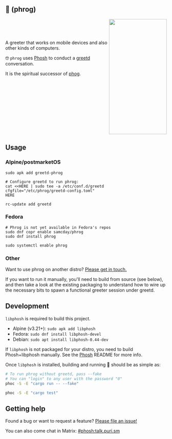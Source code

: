 ## 🐸 (phrog)

<img align="right" width="180" height="360" src="https://github.com/samcday/phrog/releases/download/0.44.0/demo.webp">

<br />
<br />
<br />

A greeter that works on mobile devices and also other kinds of computers.
 
🤓 `phrog` uses [Phosh][] to conduct a [greetd][] conversation.

It is the spiritual successor of [phog][].

<br clear="right"/>

## Usage

### Alpine/postmarketOS

```
sudo apk add greetd-phrog

# Configure greetd to run phrog:
cat <<HERE | sudo tee -a /etc/conf.d/greetd
cfgfile="/etc/phrog/greetd-config.toml"
HERE

rc-update add greetd
```

### Fedora

```
# Phrog is not yet available in Fedora's repos
sudo dnf copr enable samcday/phrog
sudo dnf install phrog

sudo systemctl enable phrog
```

### Other

Want to use phrog on another distro? [Please get in touch.](#getting-help)

If you want to run it manually, you'll need to build from source (see below), and then take a look at the existing packaging to understand how to wire up the necessary bits to spawn a functional greeter session under greetd.

## Development

`libphosh` is required to build this project.

* Alpine (v3.21+): `sudo apk add libphosh`
* Fedora: `sudo dnf install libphosh-devel`
* Debian: `sudo apt install libphosh-0.44-dev`

If `libphosh` is not packaged for your distro, you need to build Phosh+libphosh manually. See the [Phosh][] README for more info.

Once `libphosh` is installed, building and running 🐸 should be as simple as:

```sh
# To run phrog without greetd, pass --fake
# You can "login" to any user with the password "0" 
phoc -S -E "cargo run -- --fake"

phoc -S -E "cargo test"
```

## Getting help

Found a bug or want to request a feature? [Please file an issue!][issues]

You can also come chat in Matrix: [#phosh:talk.puri.sm][Matrix]

[phog]: https://gitlab.com/mobian1/phog
[Phosh]: https://gitlab.gnome.org/World/Phosh/phosh
[greetd]: https://sr.ht/~kennylevinsen/greetd/
[COPR]: https://copr.fedorainfracloud.org/coprs/samcday/phrog/
[issues]: https://github.com/samcday/phrog/issues
[Matrix]: https://matrix.to/#/#phosh:talk.puri.sm
